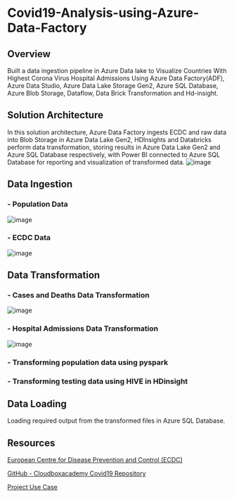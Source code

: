 # Covid19-Analysis-using-Azure-Data-Factory

## Overview
 Built a data ingestion pipeline in Azure Data lake to Visualize Countries With Highest Corona Virus Hospital Admissions Using Azure Data Factory(ADF), Azure Data Studio, Azure Data Lake Storage Gen2, Azure SQL Database, Azure Blob Storage, Dataflow, Data Brick Transformation and Hd-insight.

## Solution Architecture
In this solution architecture, Azure Data Factory ingests ECDC and raw data into Blob Storage in Azure Data Lake Gen2, HDInsights and Databricks perform data transformation, storing results in Azure Data Lake Gen2 and Azure SQL Database respectively, with Power BI connected to Azure SQL Database for reporting and visualization of transformed data.
![image](https://github.com/omarashrafhamdy/Covid19-Analysis-using-Azure-Data-Factory/assets/58981064/aad67aee-dc80-4478-8fa6-9dd52f0b7349)

## Data Ingestion

### - Population Data

![image](https://github.com/omarashrafhamdy/Covid19-Analysis-using-Azure-Data-Factory/assets/58981064/4cbde1cc-1a78-4ce3-980b-3e062e4c2e44)

### - ECDC Data

![image](https://github.com/omarashrafhamdy/Covid19-Analysis-using-Azure-Data-Factory/assets/58981064/a48dce70-75fe-423f-9c1b-e97fe7c87d0b)

## Data Transformation

### - Cases and Deaths Data Transformation

![image](https://github.com/omarashrafhamdy/Covid19-Analysis-using-Azure-Data-Factory/assets/58981064/3d45640a-a46c-45a6-b992-c24ca02be6fd)

### - Hospital Admissions Data Transformation

![image](https://github.com/omarashrafhamdy/Covid19-Analysis-using-Azure-Data-Factory/assets/58981064/206e43a8-3e7f-4604-a531-b84f053124f7)

### - Transforming population data using pyspark

### - Transforming testing data using HIVE in HDinsight

## Data Loading

Loading required output from the transformed files in Azure SQL Database.

## Resources

[European Centre for Disease Prevention and Control (ECDC)](https://www.ecdc.europa.eu/en/data/downloadable-datasets)

[GitHub - Cloudboxacademy Covid19 Repository](https://github.com/cloudboxacademy/covid19)

[Project Use Case ](https://www.udemy.com/course/learn-azure-data-factory-from-scratch/?kw=azure+data+factory+fo+da&src=sac)
